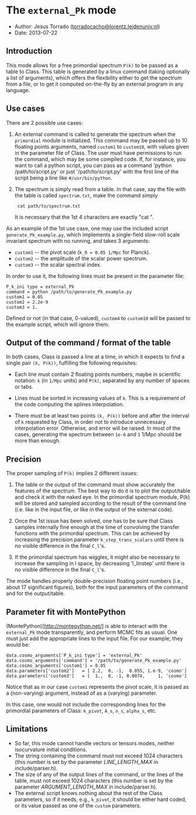 The `external_Pk` mode
======================

* Author: Jesus Torrado (torradocacho@lorentz.leidenuniv.nl)
* Date:   2013-07-22


Introduction
------------

This mode allows for a free primordial spectrum `P(k)` to be passed as a table to Class. This table is generated by a linux command (taking optionally a list of arguments), which offers the flexibility either to get the spectrum from a file, or to get it computed on-the-fly by an external program in any language.

Use cases
---------

There are 2 possible use cases:

1. An external command is called to generate the spectrum when the `primordial` module is initialized. This command may be passed up to 10 floating points arguments, named `custom1` to `custom10`, with values given in the parameter file of Class. The user must have permissions to run the command, which may be some compiled code. If, for instance, you want to call a python script, you can pass as a command 'python /path/to/script.py' or just '/path/to/script.py' with the first line of the script being a line like `#/usr/bin/python`.

2. The spectrum is simply read from a table. In that case, say the file with the table is called `spectrum.txt`, make the command simply

        cat path/to/spectrum.txt
		
    It is necessary that the 1st 4 characters are exactly "cat ".

As an example of the 1st use case, one may use the included script `generate_Pk_example.py`, which implements a single-field slow-roll scale invariant spectrum with no running, and takes 3 arguments:
* `custom1` -- the pivot scale (`k_0 = 0.05 1/Mpc` for Planck).
* `custom2` -- the amplitude of the scalar power spectrum.
* `custom3` -- the scalar spectral index.

In order to use it, the following lines must be present in the parameter file:

    P_k_ini type = external_Pk
    command = python /path/to/generate_Pk_example.py
    custom1 = 0.05
    custom2 = 2.2e-9
    custom3 = 1.

Defined or not (in that case, 0-valued), `custom4` to `custom10` will be passed to the example script, which will ignore them.


Output of the command / format of the table
-------------------------------------------

In both cases, Class is passed a line at a time, in which it expects to find a single pair `(k, P(k))`, fulfilling the following requisites:

* Each line must contain 2 floating points numbers, maybe in scientific notation: `k` (in `1/Mpc` units) and `P(k)`, separated by any number of spaces or tabs.

* Lines must be sorted in increasing values of `k`. This is a requirement of the code computing the splines interpolation.

* There must be at least two points `(k, P(k))` before and after the interval of `k` requested by Class, in order not to introduce unnecessary interpolation error. Otherwise, and error will be raised. In most of the cases, generating the spectrum between `1e-6` and `1` 1/Mpc should be more than enough.


Precision
---------

The proper sampling of `P(k)` implies 2 different issues:

1. The table or the output of the command must show accurately the features of the spectrum. The best way to do it is to plot the output/table and check it with the naked eye. In the primordial spectrum module, P(k) will be stored and sampled according to the result of the command line (i.e. like in the input file, or like in the output of the external code).

2. Once the 1st issue has been solved, one has to be sure that Class samples internally fine enough at the time of convolving the transfer functions with the primordial spectrum. This can be achieved by increasing the precision parameter `k_step_trans_scalars` until there is no visible difference in the final `C_l`'s.

3. If the primordial spectrum has wiggles, it might also be necessary to increase the sampling in l space, by decreasing 'l_linstep' until there is no visible difference in the final `C_l`'s.

The mode handles properly double-precision floating point numbers (i.e., about 17 significant figures), both for the input parameters of the command and for the output/table.


Parameter fit with MontePython
------------------------------

(MontePython)[http://montepython.net/] is able to interact with the `external_Pk` mode transparently, and perform MCMC fits as usual. One must just add the appropriate lines to the input file. For our example, they would be:

    data.cosmo_arguments['P_k_ini type'] = 'external_Pk'
    data.cosmo_arguments['command'] = '/path/to/generate_Pk_example.py'
    data.cosmo_arguments['custom1'] = 0.05
    data.parameters['custom2']   = [ 2.2,  0, -1,  0.055, 1.e-9, 'cosmo']
    data.parameters['custom3']   = [  1.,  0, -1, 0.0074,     1, 'cosmo']

Notice that as in our case `custom1` represents the pivot scale, it is passed as a (non-varying) argument, instead of as a (varying) parameter.

In this case, one would not include the corresponding lines for the primordial parameters of Class: `k_pivot`, `A_s`, `n_s`, `alpha_s`, etc.


Limitations
-----------

* So far, this mode cannot handle vectors or tensors modes, neither isocurvature initial conditions.
* The string containing the command must not exceed 1024 characters (this number is set by the parameter _LINE_LENGTH_MAX_ in include/parser.h).
* The size of any of the output lines of the command, or the lines of the table, must not exceed 1024 characters (this number is set by the parameter _ARGUMENT_LENGTH_MAX_ in include/parser.h).
* The external script knows nothing about the rest of the Class parameters, so if it needs, e.g., `k_pivot`, it should be either hard coded, or its value passed as one of the `custom` parameters.

